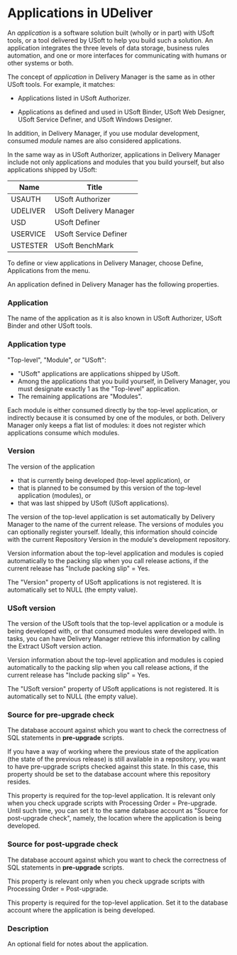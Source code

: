 # Applications in UDeliver

An *application* is a software solution built (wholly or in part) with USoft tools, or a tool delivered by USoft to help you build such a solution. An application integrates the three levels of data storage, business rules automation, and one or more interfaces for communicating with humans or other systems or both.

The concept of *application* in Delivery Manager is the same as in other USoft tools. For example, it matches:

- Applications listed in USoft Authorizer.

- Applications as defined and used in USoft Binder, USoft Web Designer, USoft Service Definer, and USoft Windows Designer.

In addition, in Delivery Manager, if you use modular development, consumed *module* names are also considered applications.

In the same way as in USoft Authorizer, applications in Delivery Manager include not only applications and modules that you build yourself, but also applications shipped by USoft:

|**Name**|**Title**|
|--------|--------|
|USAUTH  |USoft Authorizer|
|UDELIVER|USoft Delivery Manager|
|USD     |USoft Definer|
|USERVICE|USoft Service Definer|
|USTESTER|USoft BenchMark|



To define or view applications in Delivery Manager, choose Define, Applications from the menu.

An application defined in Delivery Manager has the following properties.

### Application

The name of the application as it is also known in USoft Authorizer, USoft Binder and other USoft tools.

### Application type

"Top-level", "Module", or "USoft":

- "USoft" applications are applications shipped by USoft.
- Among the applications that you build yourself, in Delivery Manager, you must designate exactly 1 as the "Top-level" application.
- The remaining applications are "Modules".

Each module is either consumed directly by the top-level application, or indirectly because it is consumed by one of the modules, or both. Delivery Manager only keeps a flat list of modules: it does not register which applications consume which modules.

### Version

The version of the application

- that is currently being developed (top-level application), or
- that is planned to be consumed by this version of the top-level application (modules), or
- that was last shipped by USoft (USoft applications).

The version of the top-level application is set automatically by Delivery Manager to the name of the current release. The versions of modules you can optionally register yourself. Ideally, this information should coincide with the current Repository Version in the module's development repository.

Version information about the top-level application and modules is copied automatically to the packing slip when you call release actions, if the current release has "Include packing slip" = Yes.

The "Version" property of USoft applications is not registered. It is automatically set to NULL (the empty value).

### USoft version

The version of the USoft tools that the top-level application or a module is being developed with, or that consumed modules were developed with. In tasks, you can have Delivery Manager retrieve this information by calling the Extract USoft version action.

Version information about the top-level application and modules is copied automatically to the packing slip when you call release actions, if the current release has "Include packing slip" = Yes.

The "USoft version" property of USoft applications is not registered. It is automatically set to NULL (the empty value).

### Source for pre-upgrade check

The database account against which you want to check the correctness of SQL statements in **pre-upgrade** scripts.

If you have a way of working where the previous state of the application (the state of the previous release) is still available in a repository, you want to have pre-upgrade scripts checked against this state. In this case, this property should be set to the database account where this repository resides.

This property is required for the top-level application. It is relevant only when you check upgrade scripts with Processing Order = Pre-upgrade. Until such time, you can set it to the same database account as "Source for post-upgrade check", namely, the location where the application is being developed.

### Source for post-upgrade check

The database account against which you want to check the correctness of SQL statements in **pre-upgrade** scripts.

This property is relevant only when you check upgrade scripts with Processing Order = Post-upgrade.

This property is required for the top-level application. Set it to the database account where the application is being developed.

### Description

An optional field for notes about the application.

 

 